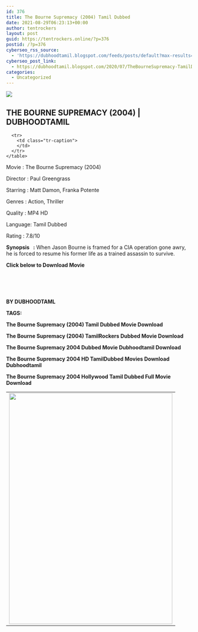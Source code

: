 ```yaml
---
id: 376
title: The Bourne Supremacy (2004) Tamil Dubbed
date: 2021-08-29T06:23:13+00:00
author: tentrockers
layout: post
guid: https://tentrockers.online/?p=376
postid: /?p=376
cyberseo_rss_source:
  - 'https://dubhoodtamil.blogspot.com/feeds/posts/default?max-results=150&start-index=151'
cyberseo_post_link:
  - https://dubhoodtamil.blogspot.com/2020/07/TheBourneSupremacy-TamilDubbed.html
categories:
  - Uncategorized
---
```

<div class="media_block">
  <img src="https://1.bp.blogspot.com/-BSfYcjOIJ3A/Xv2ZFtSH6yI/AAAAAAAAAFw/YE4-ImsRouUcSX7v84B-_Zj_K-EUUf08gCK4BGAsYHg/s72-w443-h625-c/fb6c740e0b5ed052932031899cdd7952.jpg" class="media_thumbnail" />
</div>

<div dir="ltr" trbidi="on" readability="29.079306071871">
  <h2>
    <span>THE BOURNE SUPREMACY (2004) | DUBHOODTAMIL</span>
  </h2>
  
  <div>
    <table align="center" cellpadding="0" cellspacing="0" class="tr-caption-container">
      <tr>
        <td>
          <a href="https://1.bp.blogspot.com/-BSfYcjOIJ3A/Xv2ZFtSH6yI/AAAAAAAAAFw/YE4-ImsRouUcSX7v84B-_Zj_K-EUUf08gCK4BGAsYHg/s1134/fb6c740e0b5ed052932031899cdd7952.jpg" imageanchor="1"><img loading="lazy" border="0" data-original-height="1134" data-original-width="800" height="625" src="https://1.bp.blogspot.com/-BSfYcjOIJ3A/Xv2ZFtSH6yI/AAAAAAAAAFw/YE4-ImsRouUcSX7v84B-_Zj_K-EUUf08gCK4BGAsYHg/w443-h625/fb6c740e0b5ed052932031899cdd7952.jpg" width="443" /></a>
        </td>
      </tr>
      
      <tr>
        <td class="tr-caption">
        </td>
      </tr>
    </table>
  </div>
  
  <p>
    <span>Movie<span> </span>:<span> </span>The Bourne Supremacy (2004)</span>
  </p>
  
  <p>
    <span>Director<span> </span>:<span> </span>Paul Greengrass</span>
  </p>
  
  <p>
    <span>Starring<span> </span>:<span> </span>Matt Damon, Franka Potente</span>
  </p>
  
  <p>
    <span>Genres<span> </span>:<span> </span>Action, Thriller</span>
  </p>
  
  <p>
    <span>Quality<span> </span>:<span> </span>MP4 HD</span>
  </p>
  
  <p>
    <span>Language:<span> </span>Tamil Dubbed</span>
  </p>
  
  <p>
    <span>Rating<span> </span>:<span> </span>7.8/10</span>
  </p>
  
  <p>
    <b>Synopsis&nbsp; &nbsp;</b><b>:</b><span> When Jason Bourne is framed for a CIA operation gone awry, he is forced to resume his former life as a trained assassin to survive.</span>
  </p>
  
  <p>
    <b>Click below to Download Movie</b>
  </p>
  
  <p>
    <span><b><br /></b></span><br /> <span><b><br /></b></span><br /> <span><b>BY DUBHOODTAML</b></span>
  </p>
  
  <p>
    <span><b>TAGS:</b></span>
  </p>
  
  <p>
    <span><b>The Bourne Supremacy (2004) Tamil Dubbed Movie Download</b></span>
  </p>
  
  <p>
    <span><b>The Bourne Supremacy (2004) TamilRockers Dubbed Movie Download</b></span>
  </p>
  
  <p>
    <span><b>The Bourne Supremacy 2004 Dubbed Movie Dubhoodtamil Download</b></span>
  </p>
  
  <p>
    <span><b>The Bourne Supremacy 2004 HD TamilDubbed Movies Download Dubhoodtamil</b></span>
  </p>
  
  <p>
    <b>The Bourne Supremacy 2004 Hollywood Tamil Dubbed Full Movie Download</b>
  </p></p>
</div>